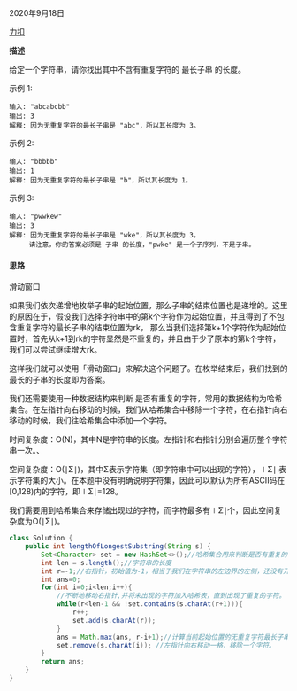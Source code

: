 2020年9月18日

[力扣](https://leetcode-cn.com/problems/longest-substring-without-repeating-characters/)

**描述**

给定一个字符串，请你找出其中不含有重复字符的 最长子串 的长度。

示例 1:
```
输入: "abcabcbb"
输出: 3 
解释: 因为无重复字符的最长子串是 "abc"，所以其长度为 3。
```
示例 2:
```
输入: "bbbbb"
输出: 1
解释: 因为无重复字符的最长子串是 "b"，所以其长度为 1。
```
示例 3:
```
输入: "pwwkew"
输出: 3
解释: 因为无重复字符的最长子串是 "wke"，所以其长度为 3。
     请注意，你的答案必须是 子串 的长度，"pwke" 是一个子序列，不是子串。
````

#### 思路

滑动窗口

如果我们依次递增地枚举子串的起始位置，那么子串的结束位置也是递增的。这里的原因在于，假设我们选择字符串中的第k个字符作为起始位置，并且得到了不包含重复字符的最长子串的结束位置为rk，
那么当我们选择第k+1个字符作为起始位置时，首先从k+1到rk的字符显然是不重复的，并且由于少了原本的第k个字符，我们可以尝试继续增大rk。

这样我们就可以使用「滑动窗口」来解决这个问题了。在枚举结束后，我们找到的最长的子串的长度即为答案。

我们还需要使用一种数据结构来判断 是否有重复的字符，常用的数据结构为哈希集合。在左指针向右移动的时候，我们从哈希集合中移除一个字符，在右指针向右移动的时候，我们往哈希集合中添加一个字符。

时间复杂度：O(N)，其中N是字符串的长度。左指针和右指针分别会遍历整个字符串一次。、

空间复杂度：O(∣Σ∣)，其中Σ表示字符集（即字符串中可以出现的字符），∣Σ∣ 表示字符集的大小。在本题中没有明确说明字符集，因此可以默认为所有ASCII码在 \[0,128)内的字符，即∣Σ∣=128。

我们需要用到哈希集合来存储出现过的字符，而字符最多有∣Σ∣个，因此空间复杂度为O(∣Σ∣)。

```java
class Solution {
    public int lengthOfLongestSubstring(String s) {
        Set<Character> set = new HashSet<>();//哈希集合用来判断是否有重复的字符。
        int len = s.length();//字符串的长度
        int r=-1;//右指针，初始值为-1，相当于我们在字符串的左边界的左侧，还没有开始移动
        int ans=0;
        for(int i=0;i<len;i++){
            //不断地移动右指针,并将未出现的字符加入哈希表，直到出现了重复的字符。
            while(r<len-1 && !set.contains(s.charAt(r+1))){
                r++;
                set.add(s.charAt(r));
            }
            ans = Math.max(ans, r-i+1);//计算当前起始位置的无重复字符最长子串。
            set.remove(s.charAt(i)); //左指针向右移动一格，移除一个字符。
        }
        return ans;
    }
}
```

